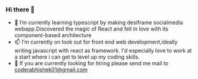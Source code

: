 ### Hi there 👋

- 🌱 I’m currently learning typescript by making desiframe socialmedia webapp.Discovered the magic of React and fell in love with its component-based architecture
- 📫 I’m currently on look out for front end web development,ideally writing javascript with react as framework. I'd especially love to work at a start where i can get to level up my coding skills.
- 🤔 If you are currently looking for hiring please send me mail to coderabhishek01@gmail.com
